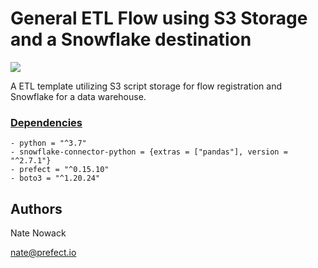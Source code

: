 # General ETL Flow using S3 Storage and a Snowflake destination

![](airbyte-prefect.png)

A ETL template utilizing S3 script storage for flow registration and Snowflake for a data warehouse.


### [Dependencies](pyproject.toml)

    - python = "^3.7"
    - snowflake-connector-python = {extras = ["pandas"], version = "^2.7.1"}
    - prefect = "^0.15.10"
    - boto3 = "^1.20.24"


## Authors
Nate Nowack

[nate@prefect.io](mailto:nate@prefect.io)